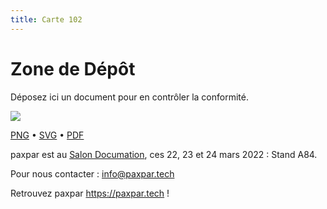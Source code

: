 ```yaml
---
title: Carte 102
---
```


# Zone de Dépôt

Déposez ici un document pour en contrôler la conformité.


![](https://media.paxpar.tech/ludi/card_102_recto.png)

[PNG](https://media.paxpar.tech/ludi/card_102_recto.png) • [SVG](https://media.paxpar.tech/ludi/card_102_recto.svg) • [PDF](https://media.paxpar.tech/ludi/card_102_recto.pdf)

paxpar est au [Salon Documation](https://www.documation.fr/info_societe/527/paxpartech.html), ces 22, 23 et 24 mars 2022 : Stand A84.

Pour nous contacter : info@paxpar.tech

Retrouvez paxpar https://paxpar.tech !


